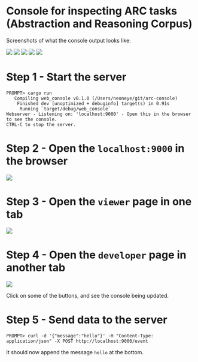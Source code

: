 # Console for inspecting ARC tasks (Abstraction and Reasoning Corpus) 

Screenshots of what the console output looks like:

<img src="documents/screenshot-72ca375d.jpg">

<img src="documents/screenshot-f9012d9b.jpg">

<img src="documents/screenshot-8e1813be.jpg">

<img src="documents/screenshot-logisticregression1.jpg">

<img src="documents/screenshot-logisticregression2.jpg">

# Step 1 - Start the server

```
PROMPT> cargo run
   Compiling web_console v0.1.0 (/Users/neoneye/git/arc-console)
    Finished dev [unoptimized + debuginfo] target(s) in 0.91s
     Running `target/debug/web_console`
Webserver - Listening on: 'localhost:9000' - Open this in the browser to see the console.
CTRL-C to stop the server.
```

# Step 2 - Open the `localhost:9000` in the browser

<img src="documents/screenshot-index.jpg">

# Step 3 - Open the `viewer` page in one tab

<img src="documents/screenshot-viewer.jpg">

# Step 4 - Open the `developer` page in another tab

<img src="documents/screenshot-developer.jpg">

Click on some of the buttons, and see the console being updated.

# Step 5 - Send data to the server

```
PROMPT> curl -d '{"message":"hello"}' -H "Content-Type: application/json" -X POST http://localhost:9000/event
```

It should now append the message `hello` at the bottom.


